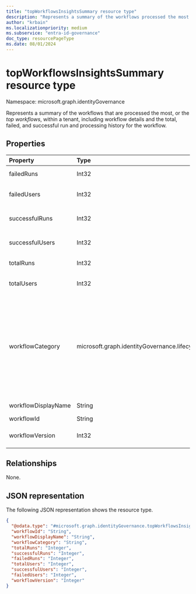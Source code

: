 ```yaml
---
title: "topWorkflowsInsightsSummary resource type"
description: "Represents a summary of the workflows processed the most within a tenant."
author: "krbain"
ms.localizationpriority: medium
ms.subservice: "entra-id-governance"
doc_type: resourcePageType
ms.date: 08/01/2024
---
```


# topWorkflowsInsightsSummary resource type

Namespace: microsoft.graph.identityGovernance

Represents a summary of the workflows that are processed the most, or the _top workflows_, within a tenant, including workflow details and the total, failed, and successful run and processing history for the workflow.

## Properties

|Property|Type|Description|
|:---|:---|:---|
|failedRuns|Int32|Count of failed runs for workflow.|
|failedUsers|Int32|Count of failed users who were processed.|
|successfulRuns|Int32|Count of successful runs of the workflow.|
|successfulUsers|Int32|Count of successful users processed by the workflow.|
|totalRuns|Int32|Count of total runs of workflow.|
|totalUsers|Int32|Total number of users processed by the workflow.|
|workflowCategory|microsoft.graph.identityGovernance.lifecycleWorkflowCategory|The category of the workflow. The possible values are: `joiner`, `leaver`, `unknownFutureValue`, `mover`. Note that you must use the `Prefer: include-unknown-enum-members` request header to get the following value(s) in this [evolvable enum](/graph/best-practices-concept#handling-future-members-in-evolvable-enumerations): `mover`.|
|workflowDisplayName|String|The name of the workflow.|
|workflowId|String|The workflow ID.|
|workflowVersion|Int32|The version of the workflow that was a top workflow ran.|

## Relationships

None.

## JSON representation

The following JSON representation shows the resource type.
<!-- {
  "blockType": "resource",
  "@odata.type": "microsoft.graph.identityGovernance.topWorkflowsInsightsSummary"
}
-->
``` json
{
  "@odata.type": "#microsoft.graph.identityGovernance.topWorkflowsInsightsSummary",
  "workflowId": "String",
  "workflowDisplayName": "String",
  "workflowCategory": "String",
  "totalRuns": "Integer",
  "successfulRuns": "Integer",
  "failedRuns": "Integer",
  "totalUsers": "Integer",
  "successfulUsers": "Integer",
  "failedUsers": "Integer",
  "workflowVersion": "Integer"
}
```
